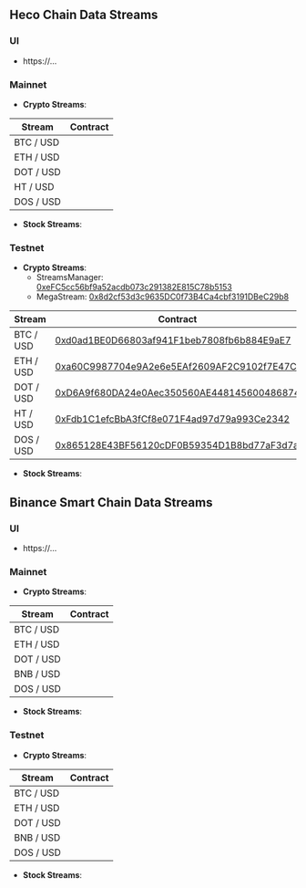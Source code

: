 ## Heco Chain Data Streams

### UI
* https://...

### Mainnet
* **Crypto Streams**:

| Stream | Contract |
| ------ | ------ |
| BTC / USD | []() |
| ETH / USD | []() |
| DOT / USD | []() |
| HT / USD  | []() |
| DOS / USD | []() |


* **Stock Streams**:



### Testnet
* **Crypto Streams**:
  - StreamsManager: [0xeFC5cc56bf9a52acdb073c291382E815C78b5153](https://testnet.hecoinfo.com/address/0xeFC5cc56bf9a52acdb073c291382E815C78b5153)
  - MegaStream: [0x8d2cf53d3c9635DC0f73B4Ca4cbf3191DBeC29b8](https://testnet.hecoinfo.com/address/0x8d2cf53d3c9635dc0f73b4ca4cbf3191dbec29b8)

| Stream | Contract |
| ----------- | -------- |
| BTC / USD | [0xd0ad1BE0D66803af941F1beb7808fb6b884E9aE7](https://testnet.hecoinfo.com/address/0xd0ad1BE0D66803af941F1beb7808fb6b884E9aE7) |
| ETH / USD | [0xa60C9987704e9A2e6e5EAf2609AF2C9102f7E47C](https://testnet.hecoinfo.com/address/0xa60C9987704e9A2e6e5EAf2609AF2C9102f7E47C) |
| DOT / USD | [0xD6A9f680DA24e0Aec350560AE448145600486874](https://testnet.hecoinfo.com/address/0xD6A9f680DA24e0Aec350560AE448145600486874) |
| HT / USD  | [0xFdb1C1efcBbA3fCf8e071F4ad97d79a993Ce2342](https://testnet.hecoinfo.com/address/0xFdb1C1efcBbA3fCf8e071F4ad97d79a993Ce2342) |
| DOS / USD | [0x865128E43BF56120cDF0B59354D1B8bd77aF3d7a](https://testnet.hecoinfo.com/address/0x865128E43BF56120cDF0B59354D1B8bd77aF3d7a) |


* **Stock Streams**:




## Binance Smart Chain Data Streams

### UI
* https://...

### Mainnet
* **Crypto Streams**:

| Stream | Contract |
| ------ | ------ |
| BTC / USD | []() |
| ETH / USD | []() |
| DOT / USD | []() |
| BNB / USD | []() |
| DOS / USD | []() |

* **Stock Streams**:


### Testnet
* **Crypto Streams**:

| Stream | Contract |
| ------ | ------ |
| BTC / USD | []() |
| ETH / USD | []() |
| DOT / USD | []() |
| BNB / USD | []() |
| DOS / USD | []() |

* **Stock Streams**:

